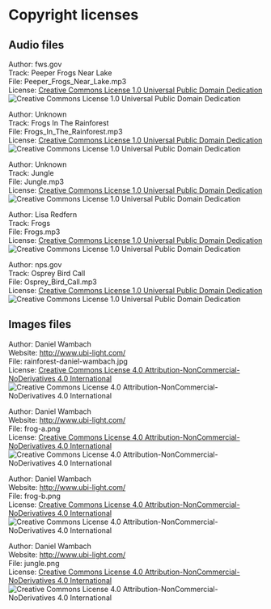 # Copyright licenses

## Audio files

Author: fws.gov<br/>
Track: Peeper Frogs Near Lake<br/>
File: Peeper_Frogs_Near_Lake.mp3<br/>
License: [Creative Commons License 1.0 Universal Public Domain Dedication](https://creativecommons.org/publicdomain/zero/1.0/)<br/>
![Creative Commons License 1.0 Universal Public Domain Dedication](https://i.creativecommons.org/p/zero/1.0/88x31.png)<br/>

Author: Unknown<br/>
Track: Frogs In The Rainforest<br/>
File: Frogs_In_The_Rainforest.mp3<br/>
License: [Creative Commons License 1.0 Universal Public Domain Dedication](https://creativecommons.org/publicdomain/zero/1.0/)<br/>
![Creative Commons License 1.0 Universal Public Domain Dedication](https://i.creativecommons.org/p/zero/1.0/88x31.png)<br/>

Author: Unknown<br/>
Track: Jungle<br/>
File: Jungle.mp3<br/>
License: [Creative Commons License 1.0 Universal Public Domain Dedication](https://creativecommons.org/publicdomain/zero/1.0/)<br/>
![Creative Commons License 1.0 Universal Public Domain Dedication](https://i.creativecommons.org/p/zero/1.0/88x31.png)<br/>

Author: Lisa Redfern<br/>
Track: Frogs<br/>
File: Frogs.mp3<br/>
License: [Creative Commons License 1.0 Universal Public Domain Dedication](https://creativecommons.org/publicdomain/zero/1.0/)<br/>
![Creative Commons License 1.0 Universal Public Domain Dedication](https://i.creativecommons.org/p/zero/1.0/88x31.png)<br/>

Author: nps.gov<br/>
Track: Osprey Bird Call<br/>
File: Osprey_Bird_Call.mp3<br/>
License: [Creative Commons License 1.0 Universal Public Domain Dedication](https://creativecommons.org/publicdomain/zero/1.0/)<br/>
![Creative Commons License 1.0 Universal Public Domain Dedication](https://i.creativecommons.org/p/zero/1.0/88x31.png)<br/>

## Images files

Author: Daniel Wambach<br/>
Website: http://www.ubi-light.com/<br/>
File: rainforest-daniel-wambach.jpg<br/>
License: [Creative Commons License 4.0 Attribution-NonCommercial-NoDerivatives 4.0 International](https://creativecommons.org/licenses/by-nc-nd/4.0/)<br/>
![Creative Commons License 4.0 Attribution-NonCommercial-NoDerivatives 4.0 International](https://i.creativecommons.org/l/by-nc-nd/3.0/nl/88x31.png)<br/>

Author: Daniel Wambach<br/>
Website: http://www.ubi-light.com/<br/>
File: frog-a.png<br/>
License: [Creative Commons License 4.0 Attribution-NonCommercial-NoDerivatives 4.0 International](https://creativecommons.org/licenses/by-nc-nd/4.0/)<br/>
![Creative Commons License 4.0 Attribution-NonCommercial-NoDerivatives 4.0 International](https://i.creativecommons.org/l/by-nc-nd/3.0/nl/88x31.png)<br/>

Author: Daniel Wambach<br/>
Website: http://www.ubi-light.com/<br/>
File: frog-b.png<br/>
License: [Creative Commons License 4.0 Attribution-NonCommercial-NoDerivatives 4.0 International](https://creativecommons.org/licenses/by-nc-nd/4.0/)<br/>
![Creative Commons License 4.0 Attribution-NonCommercial-NoDerivatives 4.0 International](https://i.creativecommons.org/l/by-nc-nd/3.0/nl/88x31.png)<br/>

Author: Daniel Wambach<br/>
Website: http://www.ubi-light.com/<br/>
File: jungle.png<br/>
License: [Creative Commons License 4.0 Attribution-NonCommercial-NoDerivatives 4.0 International](https://creativecommons.org/licenses/by-nc-nd/4.0/)<br/>
![Creative Commons License 4.0 Attribution-NonCommercial-NoDerivatives 4.0 International](https://i.creativecommons.org/l/by-nc-nd/3.0/nl/88x31.png)<br/>